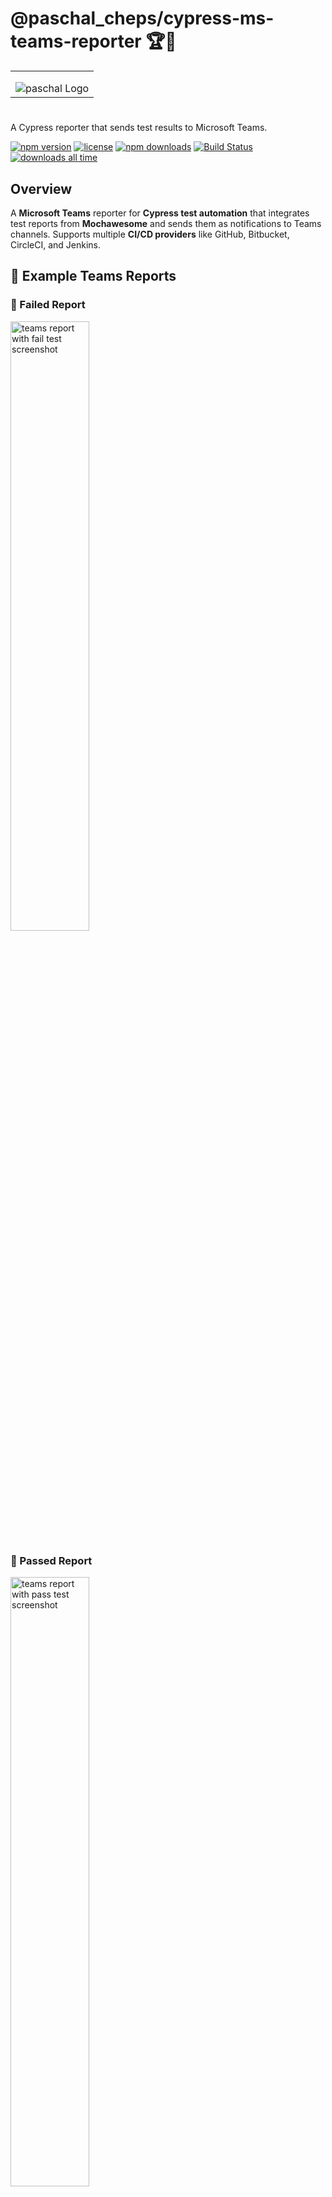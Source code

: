 # **@paschal_cheps/cypress-ms-teams-reporter** 🏆🚀

<table align="center"><tr><td align="center">
<img src="https://github.com/qaPaschalE/cypress-plugins/blob/main/assets/paschal%20logo%20(2).png?raw=true" alt="paschal Logo" style="max-width:120px;  margin-top:15px;"/>
</td></tr></table>

#

A Cypress reporter that sends test results to Microsoft Teams.

</td></tr></table>

[![npm version](https://img.shields.io/npm/v/@paschal_cheps/cypress-ms-teams-reporter)](https://www.npmjs.com/package/@paschal_cheps/cypress-ms-teams-reporter)
[![license](https://img.shields.io/npm/l/@paschal_cheps/cypress-ms-teams-reporter)](https://github.com/qaPaschalE/cypress-plugins/@paschal_cheps/cypress-ms-teams-reporter/blob/main/LICENSE)
[![npm downloads](https://img.shields.io/npm/dt/@paschal_cheps/cypress-ms-teams-reporter)](https://www.npmjs.com/package/@paschal_cheps/cypress-ms-teams-reporter)
[![Build Status](https://github.com/qaPaschalE/cypress-plugins/actions/workflows/build-cypress-ms-teams-reporter.yml/badge.svg)](https://github.com/aPaschalE/cypress-plugins/actions/workflows/build-cypress-ms-teams-reporter.yml)
[![downloads all time](https://img.shields.io/npm/dt/@paschal_cheps/cypress-ms-teams-reporter.svg?style=flat&color=black&label=lifetime%20downloads)](https://www.npmjs.com/package/@paschal_cheps/cypress-ms-teams-reporter)

## Overview

A **Microsoft Teams** reporter for **Cypress test automation** that integrates test reports from **Mochawesome** and sends them as notifications to Teams channels. Supports multiple **CI/CD providers** like GitHub, Bitbucket, CircleCI, and Jenkins.

## **📝 Example Teams Reports**

### **📌 Failed Report**

<img src="https://github.com/qaPaschalE/cypress-plugins/blob/main/assets/Failed_screenshot.jpeg?raw=true" alt="teams report with fail test screenshot" width="50%" />

### **📌 Passed Report**

<img src="https://github.com/qaPaschalE/cypress-plugins/blob/main/assets/Passed_screenshot.jpeg?raw=true" alt="teams report with pass test screenshot" width="50%" />

---

## **📌 Features**

✅ **CI/CD Integration** – Supports GitHub Actions, Bitbucket, CircleCI, Jenkins, or local execution.  
✅ **Microsoft Teams Webhook Support** – Sends test execution reports directly to a Teams channel.  
✅ **Mochawesome Report Parsing** – Extracts data from Cypress test runs.  
✅ **Screenshots & Videos Attachments** – Includes media from test failures.  
✅ **Custom Messages** – Add custom text and metadata (Module Name, Team Name, etc.).  
✅ **Only Failed Tests Mode** – Send notifications only if tests fail.  
✅ **Detailed Logging** – Enable verbose output for debugging.

---

## Prerequisites

- **[cypress-mochawesome-reporter](https://www.npmjs.com/package/cypress-mochawesome-reporter)** must be installed and configured in your Cypress setup and saveJson set to true in reporterOptions.

## **📦 Installation**

```sh
npm install -g @paschal_cheps/cypress-ms-teams-reporter
```

or as a **dev dependency**:

```sh
npm install --save-dev @paschal_cheps/cypress-ms-teams-reporter
```

### **Using `yarn`**

```sh
yarn add -D @paschal_cheps/cypress-ms-teams-reporter
```

---

## **⚙️ Usage**

### **1️⃣ Set up Microsoft Teams Webhook**

To send reports to Microsoft Teams, you need a webhook URL:

- Go to **Microsoft Teams**
- Add a **new Incoming Webhook** to your channel
- Copy the generated **Webhook URL**

### **2️⃣ Configure Environment Variables**

Create a `.env` file in your project root:

```ini
TEAMS_WEBHOOK_URL=https://your-teams-webhook-url
GITHUB_TOKEN=your-github-token  # Only required for GitHub CI
```

---

### **3️⃣ Running the Reporter**

#### **🔹 Default Usage**

```sh
npx cypress-ms-teams-reporter --ci-provider=github
```

#### **🔹 With `.env` file**

```sh
dotenv -c npx cypress-ms-teams-reporter --ci-provider=github
```

#### **🔹 With Custom Report URL**

```sh
npx cypress-ms-teams-reporter --custom-url="https://example.com/report.html"
```

#### **🔹 Only Send Failed Tests**

```sh
npx cypress-ms-teams-reporter --only-failed
```

### Programmatic Usage

```js
const { sendTeamsReport } = require("cypress-ms-teams-reporter");

sendTeamsReport({
  ciProvider: "github",
  teamsWebhookUrl: "https://teams.webhook.url",
  reportDir: "cypress/reports",
  verbose: true,
});
```

## Cypress Integration

### Using `task` in `cypress.config.ts`

```ts
import { defineConfig } from "cypress";
import { sendTeamsReport } from "cypress-ms-teams-reporter";

export default defineConfig({
  e2e: {
    setupNodeEvents(on, config) {
      on("task", {
        sendTeamsReport(options) {
          return sendTeamsReport(options);
        },
      });
    },
  },
});
```

### Using `on` events in `cypress.config.js`

```js
const { sendTeamsReport } = require("cypress-ms-teams-reporter");

module.exports = {
  e2e: {
    setupNodeEvents(on, config) {
      on("after:run", async (results) => {
        await sendTeamsReport({
          ciProvider: "github",
          teamsWebhookUrl: process.env.TEAMS_WEBHOOK_URL,
          reportDir: "mochareports",
          testResults: results,
        });
      });
    },
  },
};
```

---

## **🔧 CLI Options**

| Option                    | Description                                                                | Default               |
| ------------------------- | -------------------------------------------------------------------------- | --------------------- |
| `--ci-provider <type>`    | Select CI provider (`github`, `bitbucket`, `circleci`, `jenkins`, `local`) | `github`              |
| `--custom-url <url>`      | Provide a custom test report URL                                           | `""`                  |
| `--report-dir <path>`     | Path to the Mochawesome report directory                                   | `mochareports`        |
| `--screenshot-dir <path>` | Cypress screenshot directory                                               | `cypress/screenshots` |
| `--video-dir <path>`      | Cypress video directory                                                    | `cypress/videos`      |
| `--verbose`               | Enable detailed logging                                                    | `false`               |
| `--only-failed`           | Send notifications only for failed tests                                   | `false`               |
| `--custom-text <text>`    | Add extra text to the Teams message                                        | `""`                  |
| `--module-name <type>`    | Name of the module under test                                              | `""`                  |
| `--team-name <type>`      | Name of the team receiving the test report                                 | `""`                  |

---

## **🖥️ CI/CD Integration**

### **🔹 GitHub Actions**

Add this step to your workflow:

```yaml
- name: Send Cypress Report to Teams
  run: |
    npm install
    dotenv -c npx cypress-ms-teams-reporter --ci-provider=github
  env:
    TEAMS_WEBHOOK_URL: ${{ secrets.TEAMS_WEBHOOK_URL }}
    GITHUB_TOKEN: ${{ secrets.GITHUB_TOKEN }}
```

### **🔹 Jenkins**

```sh
export TEAMS_WEBHOOK_URL="https://your-teams-webhook-url"
npx cypress-ms-teams-reporter --ci-provider=jenkins
```

### **🔹 Bitbucket Pipelines**

```yaml
script:
  - npx cypress-ms-teams-reporter --ci-provider=bitbucket
```

---

## **📊 Report Example (With Pie Chart)**

✅ **Passed:** `80%` 🟢  
❌ **Failed:** `15%` 🔴  
⚠️ **Pending:** `5%` ⚠️

📊 **Pie Chart:**  
🟢🟢🟢🟢🟢🟢🟢🟢🔴🔴⚠️

## Report Example

## ![Default Failed Report](cypress-ms-teams-reporter/src/img/Failed_screenshot.jpeg)

## ![Default Passed Report](cypress-ms-teams-reporter/src/img/Passed_screenshot.jpeg)

## **📜 License**

MIT License - [@paschal_cheps](https://github.com/paschal-cheps)

🚀 Happy Testing! 🎯
